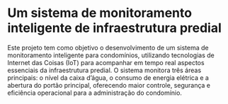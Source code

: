 # Um sistema de monitoramento inteligente de infraestrutura predial

Este projeto tem como objetivo o desenvolvimento de um sistema de monitoramento inteligente para condomínios, utilizando tecnologias de Internet das Coisas (IoT) para acompanhar em tempo real aspectos essenciais da infraestrutura predial. O sistema monitora três áreas principais: o nível da caixa d’água, o consumo de energia elétrica e a abertura do portão principal, oferecendo maior controle, segurança e eficiência operacional para a administração do condomínio. 
